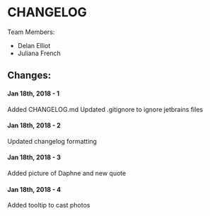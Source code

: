 # CHANGELOG
Team Members:

 - Delan Elliot
 - Juliana French

## Changes:
#### Jan 18th, 2018 - 1
Added CHANGELOG.md
Updated .gitignore to ignore jetbrains files

#### Jan 18th, 2018 - 2
Updated changelog formatting

#### Jan 18th, 2018 - 3 
Added picture of Daphne and new quote

#### Jan 18th, 2018 - 4
Added tooltip to cast photos